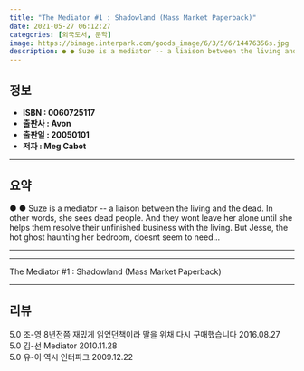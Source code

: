 ```yaml
---
title: "The Mediator #1 : Shadowland (Mass Market Paperback)"
date: 2021-05-27 06:12:27
categories: [외국도서, 문학]
image: https://bimage.interpark.com/goods_image/6/3/5/6/14476356s.jpg
description: ● ● Suze is a mediator -- a liaison between the living and the dead. In other words, she sees dead people. And they wont leave her alone until she helps them
---
```


## **정보**

- **ISBN : 0060725117**
- **출판사 : Avon**
- **출판일 : 20050101**
- **저자 : Meg Cabot**

------



## **요약**

●  ●  Suze is a mediator -- a liaison between the living and the dead. In other words, she sees dead people. And they wont leave her alone until she helps them resolve their unfinished business with the living. But Jesse, the hot ghost haunting her bedroom, doesnt seem to need... 

------



------


The Mediator #1 : Shadowland (Mass Market Paperback) 

------


## **리뷰** 

5.0 조-영 8년전쯤 재밌게 읽었던책이라 딸을 위채 다시 구매했습니다 2016.08.27 <br/>5.0 김-선 Mediator 2010.11.28 <br/>5.0 유-이 역시 인터파크 2009.12.22 <br/>